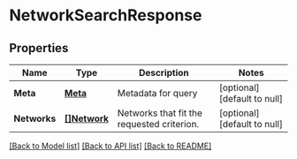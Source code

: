 # NetworkSearchResponse

## Properties
Name | Type | Description | Notes
------------ | ------------- | ------------- | -------------
**Meta** | [**Meta**](Meta.md) | Metadata for query | [optional] [default to null]
**Networks** | [**[]Network**](Network.md) | Networks that fit the requested criterion. | [optional] [default to null]

[[Back to Model list]](../README.md#documentation-for-models) [[Back to API list]](../README.md#documentation-for-api-endpoints) [[Back to README]](../README.md)


